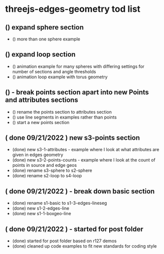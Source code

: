 # threejs-edges-geometry tod list

## () expand sphere section
* () more than one sphere example

## () expand loop section
* () animation example for many spheres with differing settings for number of sections and angle thresholds
* () animation loop example with torus geometry

## () - break points section apart into new Points and attributes sections
* () rename the points section to attributes section
* () use line segments in examples rather than points
* () start a new points section

## ( done 09/21/2022 ) new s3-points section
* (done) new s3-1-attributes - example where I look at what attributes are given in edges geometry
* (done) new s3-2-points-counts - example where I look at the count of points in source and edge geos
* (done) rename s3-sphere to s2-sphere
* (done) rename s2-loop to s4-loop

## ( done 09/21/2022 ) - break down basic section
* (done) rename s1-basic to s1-3-edges-lineseg
* (done) new s1-2-edges-line
* (done) new s1-1-boxgeo-line

## ( done 09/21/2022 ) - started for post folder
* (done) started for post folder based on r127 demos
* (done) cleaned up code examples to fit new standards for coding style
